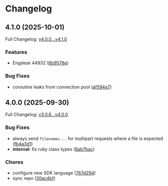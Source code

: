 # Changelog

## 4.1.0 (2025-10-01)

Full Changelog: [v4.0.0...v4.1.0](https://github.com/team-telnyx/telnyx-ruby/compare/v4.0.0...v4.1.0)

### Features

* Engdesk 44932 ([6b9578e](https://github.com/team-telnyx/telnyx-ruby/commit/6b9578e96c7c5f173a8a1410839177c72a5019c3))


### Bug Fixes

* coroutine leaks from connection pool ([af594e7](https://github.com/team-telnyx/telnyx-ruby/commit/af594e7c7ca9c21523ff23af7e603cd8c73384a1))

## 4.0.0 (2025-09-30)

Full Changelog: [v3.0.6...v4.0.0](https://github.com/team-telnyx/telnyx-ruby/compare/v3.0.6...v4.0.0)

### Bug Fixes

* always send `filename=...` for multipart requests where a file is expected ([fb4a3d1](https://github.com/team-telnyx/telnyx-ruby/commit/fb4a3d124ea18c939725c09a9d22a8bde7eea3cb))
* **internal:** fix ruby class types ([8ab7bac](https://github.com/team-telnyx/telnyx-ruby/commit/8ab7bac36ee463f20ff65484ecec561cb4260106))


### Chores

* configure new SDK language ([767d294](https://github.com/team-telnyx/telnyx-ruby/commit/767d294576bfe88a9e47dd3365a250cf39f1edfd))
* sync repo ([30ac4bf](https://github.com/team-telnyx/telnyx-ruby/commit/30ac4bf8c4d7a3739d148ca7e6ac1294365bb0d7))
